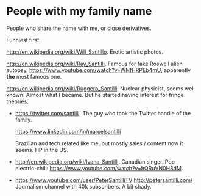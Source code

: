 # People with my family name

People who share the name with me, or close derivatives.

Funniest first.

<http://en.wikipedia.org/wiki/Will_Santillo>. Erotic artistic photos.

<http://en.wikipedia.org/wiki/Ray_Santilli>. Famous for fake Roswell alien autopsy. <https://www.youtube.com/watch?v=WNfHRPEb4mU>, apparently **the** most famous one.

<http://en.wikipedia.org/wiki/Ruggero_Santilli>. Nuclear physicist, seems well known. Almost what I became. But he started having interest for fringe theories.

-   <https://twitter.com/santilli>. The guy who took the Twitter handle of the family.

    <https://www.linkedin.com/in/marcelsantilli>

    Brazilian and tech related like me, but mostly sales / content now it seems. HP in the US.

-   <http://en.wikipedia.org/wiki/Ivana_Santilli>. Canadian singer. Pop-electric-chill: <https://www.youtube.com/watch?v=hQRuVN0H8dM>.

-   <https://www.youtube.com/user/PeterSantilliTV> <http://petersantilli.com/> Journalism channel with 40k subscribers. A bit shady.
